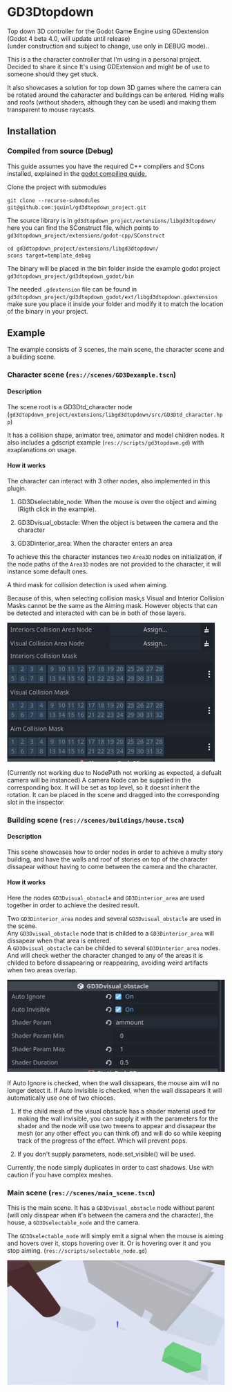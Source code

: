 # GD3Dtopdown
Top down 3D controller for the Godot Game Engine using GDextension (Godot 4 beta 4.0, will update until release)  
(under construction and subject to change, use only in DEBUG mode)..

This is a the character controller that I'm using in a personal project. Decided to share it since It's using GDExtension and might be of use to someone should they get stuck.  

It also showcases a solution for top down 3D games where the camera can be rotated around the caharacter and buildings can be entered. Hiding walls and roofs (without shaders, although they can be used) and making them transparent to mouse raycasts.  

## Installation
### Compiled from source (Debug)  

This guide assumes you have the required C++ compilers and SCons installed, explained in the [godot compiling guide.](https://docs.godotengine.org/en/stable/development/compiling/index.html) 

Clone the project with submodules  
```
git clone --recurse-submodules git@github.com:jquinl/gd3dtopdown_project.git
```  
The source library is in `gd3dtopdown_project/extensions/libgd3dtopdown/` here you can find the SConstruct file, which points to `gd3dtopdown_project/extensions/godot-cpp/SConstruct`  
```
cd gd3dtopdown_project/extensions/libgd3dtopdown/
scons target=template_debug
```  
The binary will be placed in the bin folder inside the example godot project `gd3dtopdown_project/gd3dtopdown_godot/bin`  

The needed `.gdextension` file can be found in `gd3dtopdown_project/gd3dtopdown_godot/ext/libgd3dtopdown.gdextension`  make sure you place it inside your folder and modify it to match the location of the binary in your project.

## Example
The example consists of 3 scenes, the main scene, the character scene and a building scene.

### Character scene (`res://scenes/GD3Dexample.tscn`)  
#### Description  
  
The scene root is a GD3Dtd_character node (`gd3dtopdown_project/extensions/libgd3dtopdown/src/GD3Dtd_character.hpp`)  

It has a collision shape, animator tree, animator and model children nodes.
It also includes a gdscript example (`res://scripts/gd3topdown.gd`) with exaplanations on usage.

#### How it works  
  
The character can interact with 3 other nodes, also implemented in this plugin.  

1. GD3Dselectable_node: When the mouse is over the object and aiming (Rigth click in the example).

2. GD3Dvisual_obstacle: When the object is between the camera and the character

3. GD3Dinterior_area: When the character enters an area

To achieve this the character instances two `Area3D` nodes on initialization, if the node paths of the `Area3D` nodes are not provided to the character, it will instance some default ones.

A third mask for collision detection is used when aiming.  

Because of this, when selecting collision mask,s Visual and Interior Collision Masks cannot be the same as the Aiming mask. However objects that can be detected and interacted with can be in both of those layers.

![character_detection](./images/character_detection.png "Character Detection")

(Currently not working due to NodePath not working as expected, a defualt camera will be instanced) A camera Node can be supplied in the corresponding box. It will be set as top level, so it doesnt inherit the rotation. It can be placed in the scene and dragged into the corresponding slot in the inspector.


### Building scene (`res://scenes/buildings/house.tscn`)  
#### Description  

This scene showcases how to order nodes in order to achieve a multy story building, and have the walls and roof of stories on top of the character dissapear without having to come between the camera and the character.  

#### How it works  
Here the nodes  `GD3Dvisual_obstacle` and `GD3Dinterior_area` are used together in order to achieve the desired result. 

Two `GD3Dinterior_area` nodes and several `GD3Dvisual_obstacle` are used in the scene.  
Any `GD3Dvisual_obstacle` node that is childed to a `GD3Dinterior_area` will dissapear when that area is entered.  
A `GD3Dvisual_obstacle` can be childed to several `GD3Dinterior_area` nodes. And will check wether the character changed to any of the areas it is childed to before dissapearing or reappearing, avoiding weird artifacts when two areas overlap.  

![visual_obstacle](./images/gd3d_visual_obstacle.png "Visual Obstacles")  

If Auto Ignore is checked, when the wall dissapears, the mouse aim will no longer detect it.
If Auto Invisible is checked, when the wall dissapears it will automatically use one of two chioces.

1. If the child mesh of the visual obstacle has a shader material used for making the wall invisible, you can supply it with the parameters for the shader and the node will use two tweens to appear and dissapear the mesh (or any other effect you can think of) and will do so while keeping track of the progress of the effect.
Which will prevent pops.

2. If you don't supply parameters, node.set_visible() will be used.

Currently, the node simply duplicates in order to cast shadows. Use with caution if you have complex meshes.

### Main scene (`res://scenes/main_scene.tscn`)

This is the main scene. It has a `GD3Dvisual_obstacle` node without parent (will only disspear when it's between the camera and the character), the house, a `GD3Dselectable_node` and the camera.

The `GD3Dselectable_node` will simply emit a signal when the mouse is aiming and hovers over it, stops hovering over it. Or is hovering over it and you stop aiming. (`res://scripts/selectable_node.gd`)

![main_scene](./images/main_scene.png "Main Scene")  

